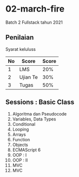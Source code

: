 # 02-march-fire

Batch 2 Fullstack tahun 2021

## Penilaian

Syarat keluluss

| No  | Score    | Score |
| --- | -------- | ----- |
| 1   | LMS      | 20%   |
| 2   | Ujian Te | 30%   |
| 3   | Tugas    | 50%   |

## Sessions : Basic Class

1. Algoritma dan Pseudocode
2. Variables, Data Types
3. Conditional
4. Looping
5. Arrays
6. Function
7. Objects
8. ECMAScript 6
9. OOP : I
10. OOP : II
11. MVC
12. MVC
